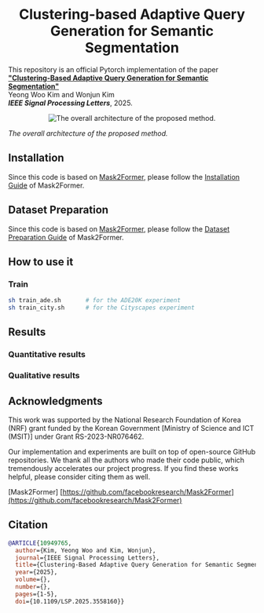 <h1 align="center">Clustering-based Adaptive Query Generation for Semantic Segmentation</h1>

This repository is an official Pytorch implementation of the paper [**"Clustering-Based Adaptive Query Generation for Semantic Segmentation"**](https://ieeexplore.ieee.org/abstract/document/10949765) <br>
Yeong Woo Kim and Wonjun Kim <br>
***IEEE Signal Processing Letters***, 2025. </br>
<p align="center">
  <img src="https://github.com/user-attachments/assets/c873d121-c254-4048-b634-4e30d672a251" alt="The overall architecture of the proposed method."/>
</p>

*The overall architecture of the proposed method.*

## Installation
Since this code is based on [Mask2Former](https://github.com/facebookresearch/Mask2Former), please follow the [Installation Guide](https://github.com/facebookresearch/Mask2Former/blob/main/INSTALL.md) of Mask2Former.

## Dataset Preparation
Since this code is based on [Mask2Former](https://github.com/facebookresearch/Mask2Former), please follow the [Dataset Preparation Guide](https://github.com/facebookresearch/Mask2Former/tree/main/datasets) of Mask2Former.

## How to use it
### Train
```bash
sh train_ade.sh       # for the ADE20K experiment
sh train_city.sh      # for the Cityscapes experiment
```

## Results
### Quantitative results

### Qualitative results


## Acknowledgments
This work was supported by the National Research Foundation of Korea (NRF) grant funded by the Korean Government [Ministry of Science and ICT (MSIT)] under Grant RS-2023-NR076462.

Our implementation and experiments are built on top of open-source GitHub repositories. We thank all the authors who made their code public, which tremendously accelerates our project progress. If you find these works helpful, please consider citing them as well.

[Mask2Former] [https://github.com/facebookresearch/Mask2Former](https://github.com/facebookresearch/Mask2Former)  </br>

## Citation
```bibtex
@ARTICLE{10949765,
  author={Kim, Yeong Woo and Kim, Wonjun},
  journal={IEEE Signal Processing Letters}, 
  title={Clustering-Based Adaptive Query Generation for Semantic Segmentation}, 
  year={2025},
  volume={},
  number={},
  pages={1-5},
  doi={10.1109/LSP.2025.3558160}}
```
